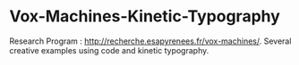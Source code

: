 # Vox-Machines-Kinetic-Typography
Research Program : http://recherche.esapyrenees.fr/vox-machines/. Several creative examples using code and kinetic typography.

